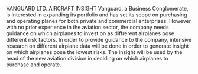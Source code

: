 VANGUARD LTD. AIRCRAFT INSIGHT
Vanguard, a Business Conglomerate, is interested in expanding its portfolio and has set its scope on purchasing and operating planes for both private and commercial enterprises. However, with no prior experience in the aviation sector, the company needs guidance on which airplanes to invest on as diffrerent airplanes pose different risk factors. In order to provide guidance to the company, intensive research on different airplane data will be done in order to generate insight on which airplanes pose the lowest risks. The insight will be used by the head of the new aviation division in deciding on which airplanes to purchase and operate.
